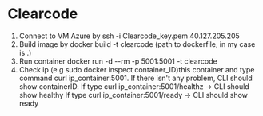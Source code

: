 # Clearcode


1. Connect to VM Azure by ssh -i Clearcode_key.pem 40.127.205.205
2. Build image by docker build -t clearcode (path to dockerfile, in my case is .)
3. Run container docker run -d  --rm -p 5001:5001 -t clearcode
4. Check ip (e.g sudo docker inspect container_ID)this container and type command curl ip_container:5001. If there isn't any problem, CLI should show containerID. 
If type curl ip_container:5001/healthz -> CLI should show healthy
If type curl ip_container:5001/ready -> CLI should show ready

